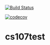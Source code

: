 [![Build Status](https://travis-ci.org/drewpendergrass/cs107test.svg?branch=main)](https://travis-ci.org/drewpendergrass/cs107test)

[![codecov](https://codecov.io/gh/drewpendergrass/cs107test/branch/main/graph/badge.svg?token=AVRA0L5KFL)](undefined)


# cs107test